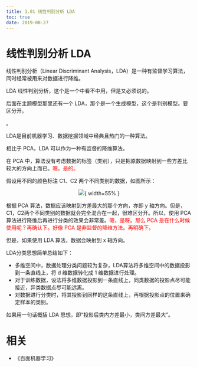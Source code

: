 ```yaml
---
title: 1.01 线性判别分析 LDA
toc: true
date: 2019-08-27
---
```


# 线性判别分析 LDA

线性判别分析（Linear Discriminant Analysis，LDA）是一种有监督学习算法，同时经常被用来对数据进行降维。


LDA 线性判别分析，这个是一个中看不中用，但是又必须说的。

后面在主题模型那里还有一个 LDA，那个是一个生成模型，这个是判别模型。要区分开。



。

LDA是目前机器学习、数据挖掘领域中经典且热门的一种算法。

相比于 PCA，LDA 可以作为一种有监督的降维算法。

在 PCA 中，算法没有考虑数据的标签（类别），只是把原数据映射到一些方差比较大的方向上而已。<span style="color:red;">嗯。是的。</span>


假设用不同的颜色标注 C1、C2 两个不同类别的数据，如图所示：

<center>

![](http://images.iterate.site/blog/image/20190331/y6caodpStzNq.png?imageslim){ width=55% }

</center>

根据 PCA 算法，数据应该映射到方差最大的那个方向，亦即 y 轴方向。但是，C1，C2两个不同类别的数据就会完全混合在一起，很难区分开。所以，使用 PCA 算法进行降维后再进行分类的效果会非常差。<span style="color:red;">嗯，是呀。那么 PCA 是在什么时候使用呢？再确认下。好像 PCA 是非监督的降维方法。再明确下。</span>

但是，如果使用 LDA 算法，数据会映射到 x 轴方向。



LDA分类思想简单总结如下：

- 多维空间中，数据处理分类问题较为复杂，LDA算法将多维空间中的数据投影到一条直线上，将 d 维数据转化成 1 维数据进行处理。
- 对于训练数据，设法将多维数据投影到一条直线上，同类数据的投影点尽可能接近，异类数据点尽可能远离。
- 对数据进行分类时，将其投影到同样的这条直线上，再根据投影点的位置来确定样本的类别。

如果用一句话概括 LDA 思想，即“投影后类内方差最小，类间方差最大”。



# 相关

- 《百面机器学习》
